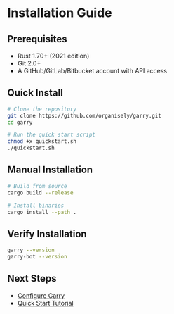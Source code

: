 # Installation Guide

## Prerequisites

- Rust 1.70+ (2021 edition)
- Git 2.0+
- A GitHub/GitLab/Bitbucket account with API access

## Quick Install

```bash
# Clone the repository
git clone https://github.com/organisely/garry.git
cd garry

# Run the quick start script
chmod +x quickstart.sh
./quickstart.sh
```

## Manual Installation

```bash
# Build from source
cargo build --release

# Install binaries
cargo install --path .
```

## Verify Installation

```bash
garry --version
garry-bot --version
```

## Next Steps

- [Configure Garry](CONFIGURATION.md)
- [Quick Start Tutorial](QUICKSTART.md)
